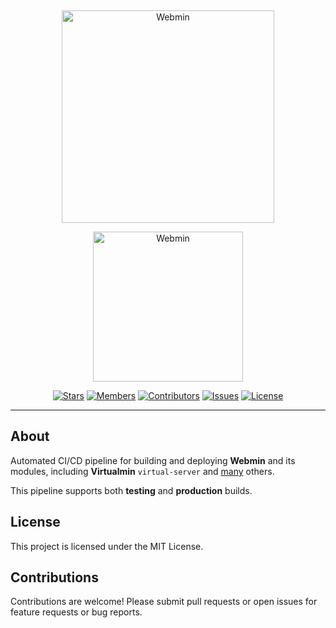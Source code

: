 &nbsp;

<p align="center"><img src="https://github.com/user-attachments/assets/8d78f545-3fc3-4479-bb05-da3b893c1d2b" alt="Webmin" width="340px"></p>
<p align="center"><img src="https://github.com/user-attachments/assets/2cfc176a-d6e9-4b06-8866-c2b2c5622dc8" alt="Webmin" width="240px"></p>

<p align="center"> <a href="https://github.com/webmin/webmin-ci-cd/stargazers"><img src="https://img.shields.io/github/stars/webmin/webmin-ci-cd" alt="Stars"></a> <a href="https://github.com/webmin/webmin-ci-cd/network/members"><img src="https://img.shields.io/github/forks/webmin/webmin-ci-cd" alt="Members"></a> <a href="https://github.com/webmin/webmin-ci-cd/contributors/"><img src="https://img.shields.io/github/contributors/webmin/webmin-ci-cd" alt="Contributors"></a> <a href="https://github.com/webmin/webmin-ci-cd/issues/"><img src="https://img.shields.io/github/issues-raw/webmin/webmin-ci-cd" alt="Issues"></a> <a href="https://github.com/webmin/webmin-ci-cd/blob/master/LICENCE"><img src="https://img.shields.io/badge/license-MIT-blue.svg" alt="License"></a> </p>

---

## About

Automated CI/CD pipeline for building and deploying **Webmin** and its modules, including **Virtualmin** `virtual-server` and [many](https://github.com/virtualmin/) others.


This pipeline supports both **testing** and **production** builds.

## License

This project is licensed under the MIT License.

## Contributions

Contributions are welcome! Please submit pull requests or open issues for feature requests or bug reports.
